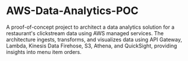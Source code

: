# AWS-Data-Analytics-POC
A proof-of-concept project to architect a data analytics solution for a restaurant's clickstream data using AWS managed services. The architecture ingests, transforms, and visualizes data using API Gateway, Lambda, Kinesis Data Firehose, S3, Athena, and QuickSight, providing insights into menu item orders.
